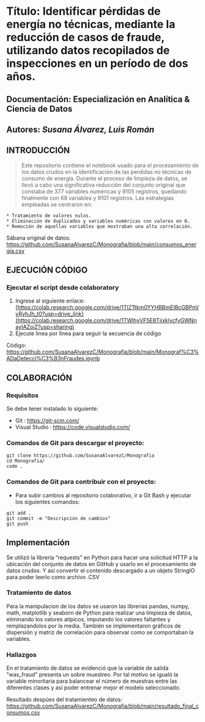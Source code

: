 # Título: Identificar pérdidas de energía no técnicas, mediante la reducción de casos de fraude, utilizando datos recopilados de inspecciones en un período de dos años.
## Documentación: Especialización en Analítica & Ciencia de Datos
## Autores: _Susana Álvarez, Luis Román_ 

## INTRODUCCIÓN

> Este repositorio contiene el notebook usado para el procesamiento de los datos crudos en la identificación de las perdidas no técnicas de consumo de energía. Durante el proceso de limpieza de datos, se llevó a cabo una significativa reducción del conjunto original que constaba de 377 variables numéricas y 9105 registros, quedando finalmente con 68 variables y 9101 registros. Las estrategias empleadas se centraron en:

    * Tratamiento de valores nulos.
    * Eliminación de duplicados y variables numéricas con valores en 0.
    * Remoción de aquellas variables que mostraban una alta correlación.

Sábana original de datos: https://github.com/SusanaAlvarezC/Monografia/blob/main/consumos_energia.csv 

## EJECUCIÓN CÓDIGO

### Ejecutar el script desde colaboratory

1. Ingrese al siguiente enlace: [https://colab.research.google.com/drive/1TIZTtkm0YYHBBmEIBcGBPnVyRyhJh_t0?usp=drive_link](https://colab.research.google.com/drive/1TWlhyVF5E8TiixklycfyGWNnayIAZoiZ?usp=sharing)
2. Ejecute linea por linea para seguir la secuencia de código

Código: https://github.com/SusanaAlvarezC/Monografia/blob/main/Monograf%C3%ADaDetecci%C3%B3nFraudes.ipynb

## COLABORACIÓN 

### Requisitos

Se debe tener instalado lo siguiente:

- Git : https://git-scm.com/
- Visual Studio : https://code.visualstudio.com/

### Comandos de Git para descargar el proyecto:

```
git clone https://github.com/SusanaAlvarezC/Monografia
cd Monografia/
code .
```

### Comandos de Git para contribuir con el proyecto:

* Para subir cambios al repositorio colaborativo, ir a Git Bash y ejecutar los siguientes comandos:
```
git add .
git commit -m "Descripción de cambios"
git push
```

## Implementación

Se utilizó la librería “requests” en Python para hacer una solicitud HTTP a la ubicación del conjunto de datos en GitHub y usarlo en el procesamiento de datos crudos. Y así convertir el contenido descargado a un objeto StringIO para poder leerlo como archivo .CSV


### Tratamiento de datos

Para la manipulacion de los datos se usaron las librerias pandas, numpy, math, matplotlib y seaborn de Python para realizar una limpieza de datos, eliminando los valores atípicos, imputando los valores faltantes y remplazandolos por la media. También se implementaron gráficos de dispersión y matriz de correlación para observar como se comportaban la variables.   


### Hallazgos

En el tratamiento de datos se evidenció que la variable de salida "was_fraud" presenta un sobre muestreo. Por tal motivo se igualó la variable minoritaria para balancear el número de muestras entre las diferentes clases y así poder entrenar mejor el modelo seleccionado.


Resultado despúes del tratamienteo de datos: https://github.com/SusanaAlvarezC/Monografia/blob/main/resultado_final_consumos.csv
